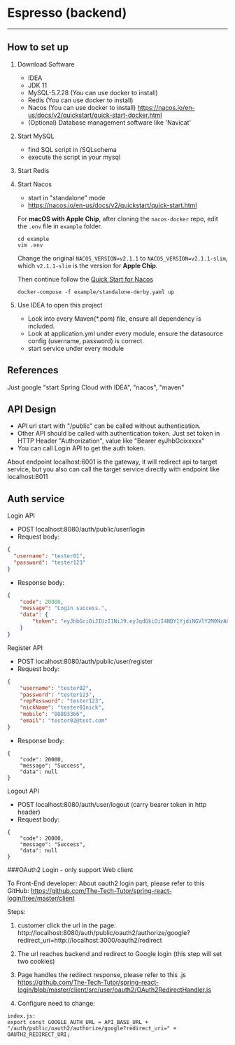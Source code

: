 # Espresso (backend)
***
## How to set up
1. Download Software
   - IDEA
   - JDK 11
   - MySQL-5.7.28 (You can use docker to install)
   - Redis (You can use docker to install)
   - Nacos (You can use docker to install) https://nacos.io/en-us/docs/v2/quickstart/quick-start-docker.html
   - (Optional) Database management software like 'Navicat'
2. Start MySQL
   - find SQL script in /SQLschema
   - execute the script in your mysql
3. Start Redis

4. Start Nacos
   - start in "standalone" mode
   - https://nacos.io/en-us/docs/v2/quickstart/quick-start.html
   
   For **macOS with Apple Chip**, after cloning the `nacos-docker` repo,
   edit the `.env` file in `example` folder.
   ```shell
   cd example
   vim .env
   ```
   Change the original `NACOS_VERSION=v2.1.1` to `NACOS_VERSION=v2.1.1-slim`, 
   which `v2.1.1-slim` is the version for **Apple Chip**.

   Then continue follow the [Quick Start for Nacos](https://nacos.io/en-us/docs/v2/quickstart/quick-start.html)
   ```shell
   docker-compose -f example/standalone-derby.yaml up
   ```

5. Use IDEA to open this project
   - Look into every Maven(*.pom) file, ensure all dependency is included.
   - Look at application.yml under every module, ensure the datasource config (username, password) is correct.
   - start service under every module

## References
Just google "start Spring Cloud with IDEA", "nacos", "maven"

## API Design
- API url start with "/public" can be called without authentication.
- Other API should be called with authentication token. Just set token in HTTP Header "Authorization", value like "Bearer eyJhbGcixxxxx"
- You can call Login API to get the auth token.

About endpoint
localhost:6001 is the gateway, it will redirect api to target service,
but you also can call the target service directly with endpoint like
localhost:8011
## Auth service
Login API
   - POST localhost:8080/auth/public/user/login
   - Request body:
```json
{
  "username": "tester01",
  "password": "tester123"
}
```
- Response body:
```json
{
    "code": 20000,
    "message": "Login success.",
    "data": {
        "token": "eyJhbGciOiJIUzI1NiJ9.eyJqdGkiOiI4NDY1YjdiNGVlY2M0NzA0YjllZmE4NzljMzhhYTAxMiIsInN1YiI6IjE1ODY3MDAxMjY0MDQ1NzExMzciLCJpc3MiOiJ5ZGxjbGFzcyIsImlhdCI6MTY2NzE4MjkwOSwiZXhwIjoxNjY3MTg2NTA5fQ.GJe6qZnyNqQ6sFCKc1i-iiwIo4qgEcY6rssV8TPz-yQ"
    }
}
```
Register API
- POST localhost:8080/auth/public/user/register
- Request body:
```json
{
    "username": "tester02",
    "password": "tester123",
    "repPassword": "tester123",
    "nickName": "tester01nick",
    "mobile": "88883366",
    "email": "tester02@test.com"
}
```
- Response body:
```
{
    "code": 20000,
    "message": "Success",
    "data": null
}
```
Logout API
- POST localhost:8080/auth/user/logout (carry bearer token in http header)
- Request body:
```
{
    "code": 20000,
    "message": "Success",
    "data": null
}
```
###OAuth2 Login - only support Web client

To Front-End developer:
About oauth2 login part, please refer to this GitHub:
https://github.com/The-Tech-Tutor/spring-react-login/tree/master/client

Steps:
1. customer click the url in the page:
http://localhost:8080/auth/public/oauth2/authorize/google?redirect_uri=http://localhost:3000/oauth2/redirect

2. The url reaches backend and redirect to Google login (this step will set two cookies)
3. Page handles the redirect response, please refer to this .js
   https://github.com/The-Tech-Tutor/spring-react-login/blob/master/client/src/user/oauth2/OAuth2RedirectHandler.js
4. Configure need to change:
```
index.js:
export const GOOGLE_AUTH_URL = API_BASE_URL + "/auth/public/oauth2/authorize/google?redirect_uri=" + OAUTH2_REDIRECT_URI;
```